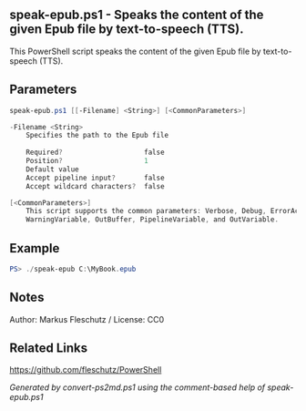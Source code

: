 ## speak-epub.ps1 - Speaks the content of the given Epub file by text-to-speech (TTS).

This PowerShell script speaks the content of the given Epub file by text-to-speech (TTS).

## Parameters
```powershell
speak-epub.ps1 [[-Filename] <String>] [<CommonParameters>]

-Filename <String>
    Specifies the path to the Epub file
    
    Required?                    false
    Position?                    1
    Default value                
    Accept pipeline input?       false
    Accept wildcard characters?  false

[<CommonParameters>]
    This script supports the common parameters: Verbose, Debug, ErrorAction, ErrorVariable, WarningAction, 
    WarningVariable, OutBuffer, PipelineVariable, and OutVariable.
```

## Example
```powershell
PS> ./speak-epub C:\MyBook.epub

```

## Notes
Author: Markus Fleschutz / License: CC0

## Related Links
https://github.com/fleschutz/PowerShell

*Generated by convert-ps2md.ps1 using the comment-based help of speak-epub.ps1*
